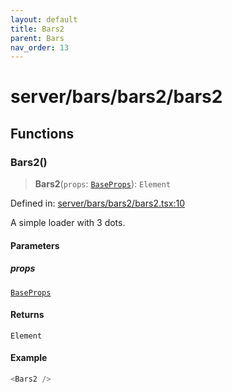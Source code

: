 ```yaml
---
layout: default
title: Bars2
parent: Bars
nav_order: 13
---
```


# server/bars/bars2/bars2

## Functions

### Bars2()

> **Bars2**(`props`: [`BaseProps`](../../common/base/base.md#baseprops)): `Element`

Defined in: [server/bars/bars2/bars2.tsx:10](https://github.com/react18-tools/turborepo-template/blob/1cf80a13b8b96b543c3fd6c7736efca577d415a6/lib/src/server/bars/bars2/bars2.tsx#L10)

A simple loader with 3 dots.

#### Parameters

##### props

[`BaseProps`](../../common/base/base.md#baseprops)

#### Returns

`Element`

#### Example

```ts
<Bars2 />
```
